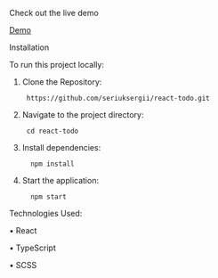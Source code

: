 Check out the live demo

[Demo](https://users-table-p9m9-6xq80q7j4-seriuksergiis-projects.vercel.app)

Installation

To run this project locally:

1.	Clone the Repository:

         https://github.com/seriuksergii/react-todo.git

2.	Navigate to the project directory:

         cd react-todo

3.	Install dependencies:

          npm install

4.	Start the application:
 
          npm start



Technologies Used:

•	React

•	TypeScript

•	SCSS







